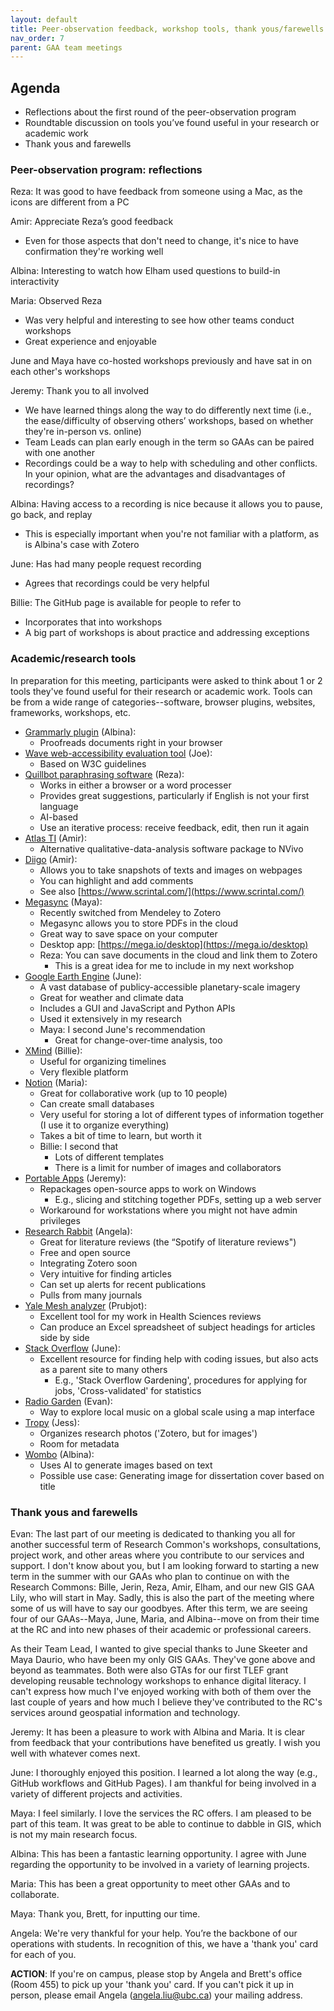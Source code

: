 ```yaml
---
layout: default
title: Peer-observation feedback, workshop tools, thank yous/farewells (11 Apr 2022)
nav_order: 7
parent: GAA team meetings
---
```

## Agenda
- Reflections about the first round of the peer-observation program
- Roundtable discussion on tools you’ve found useful in your research or academic work
- Thank yous and farewells

### Peer-observation program: reflections
Reza: It was good to have feedback from someone using a Mac, as the icons are different from a PC

Amir: Appreciate Reza’s good feedback
- Even for those aspects that don't need to change, it's nice to have confirmation they're working well

Albina: Interesting to watch how Elham used questions to build-in interactivity

Maria: Observed Reza
- Was very helpful and interesting to see how other teams conduct workshops
- Great experience and enjoyable

June and Maya have co-hosted workshops previously and have sat in on each other's workshops

Jeremy: Thank you to all involved
- We have learned things along the way to do differently next time (i.e., the ease/difficulty of observing others’ workshops, based on whether they're in-person vs. online)
- Team Leads can plan early enough in the term so GAAs can be paired with one another
- Recordings could be a way to help with scheduling and other conflicts. In your opinion, what are the advantages and disadvantages of recordings?

Albina: Having access to a recording is nice because it allows you to pause, go back, and replay
- This is especially important when you're not familiar with a platform, as is Albina's case with Zotero

June: Has had many people request recording
- Agrees that recordings could be very helpful

Billie: The GitHub page is available for people to refer to
- Incorporates that into workshops
- A big part of workshops is about practice and addressing exceptions

### Academic/research tools
In preparation for this meeting, participants were asked to think about 1 or 2 tools they've found useful for their research or academic work. Tools can be from a wide range of categories--software, browser plugins, websites, frameworks, workshops, etc.

- [Grammarly plugin](https://chrome.google.com/webstore/detail/grammarly-for-chrome/kbfnbcaeplbcioakkpcpgfkobkghlhen?hl=en) (Albina): 
    - Proofreads documents right in your browser
- [Wave web-accessibility evaluation tool](https://chrome.google.com/webstore/detail/wave-evaluation-tool/jbbplnpkjmmeebjpijfedlgcdilocofh) (Joe):
    - Based on W3C guidelines
- [Quillbot paraphrasing software](https://quillbot.com/) (Reza):
    - Works in either a browser or a word processer
    - Provides great suggestions, particularly if English is not your first language
    - AI-based
    - Use an iterative process: receive feedback, edit, then run it again
- [Atlas TI](https://atlasti.com/) (Amir): 
    - Alternative qualitative-data-analysis software package to NVivo
- [Diigo](https://chrome.google.com/webstore/detail/diigo-web-collector-captu/pnhplgjpclknigjpccbcnmicgcieojbh?hl=en) (Amir):
    - Allows you to take snapshots of texts and images on webpages
    - You can highlight and add comments
    - See also [https://www.scrintal.com/](https://www.scrintal.com/)
- [Megasync](https://mega.nz/startpage) (Maya): 
    - Recently switched from Mendeley to Zotero
    - Megasync allows you to store PDFs in the cloud
    - Great way to save space on your computer
    - Desktop app: [https://mega.io/desktop](https://mega.io/desktop)
    - Reza: You can save documents in the cloud and link them to Zotero
        - This is a great idea for me to include in my next workshop
- [Google Earth Engine](https://earthengine.google.com/) (June):
    - A vast database of publicy-accessible planetary-scale imagery
    - Great for weather and climate data
    - Includes a GUI and JavaScript and Python APIs
    - Used it extensively in my research
    - Maya: I second June's recommendation
      - Great for change-over-time analysis, too
- [XMind](https://www.xmind.net) (Billie): 
    - Useful for organizing timelines
    - Very flexible platform
- [Notion](https://www.notion.so/) (Maria): 
    - Great for collaborative work (up to 10 people)
    - Can create small databases
    - Very useful for storing a lot of different types of information together (I use it to organize everything)
    - Takes a bit of time to learn, but worth it
    - Billie: I second that
      - Lots of different templates
      - There is a limit for number of images and collaborators
- [Portable Apps](https://portableapps.com/apps) (Jeremy): 
    - Repackages open-source apps to work on Windows
      - E.g., slicing and stitching together PDFs, setting up a web server
    - Workaround for workstations where you might not have admin privileges
- [Research Rabbit](https://www.researchrabbit.ai/) (Angela): 
    - Great for literature reviews (the “Spotify of literature reviews")
    - Free and open source
    - Integrating Zotero soon
    - Very intuitive for finding articles
    - Can set up alerts for recent publications
    - Pulls from many journals
- [Yale Mesh analyzer](https://mesh.med.yale.edu/) (Prubjot): 
    - Excellent tool for my work in Health Sciences reviews
    - Can produce an Excel spreadsheet of subject headings for articles side by side
- [Stack Overflow](https://stackoverflow.com/) (June): 
    - Excellent resource for finding help with coding issues, but also acts as a parent site to many others
      - E.g., 'Stack Overflow Gardening', procedures for applying for jobs, 'Cross-validated' for statistics
- [Radio Garden](http://radio.garden/visit/sequim-wa/QaI7Xery) (Evan): 
    - Way to explore local music on a global scale using a map interface
- [Tropy](https://tropy.org/) (Jess): 
    - Organizes research photos ('Zotero, but for images')
    - Room for metadata
- [Wombo](https://www.wombo.art/) (Albina): 
    - Uses AI to generate images based on text
    - Possible use case: Generating image for dissertation cover based on title

### Thank yous and farewells
Evan: The last part of our meeting is dedicated to thanking you all for another successful term of Research Common's workshops, consultations, project work, and other areas where you contribute to our services and support. I don't know about you, but I am looking forward to starting a new term in the summer with our GAAs who plan to continue on with the Research Commons: Bille, Jerin, Reza, Amir, Elham, and our new GIS GAA Lily, who will start in May. Sadly, this is also the part of the meeting where some of us will have to say our goodbyes. After this term, we are seeing four of our GAAs--Maya, June, Maria, and Albina--move on from their time at the RC and into new phases of their academic or professional careers.

As their Team Lead, I wanted to give special thanks to June Skeeter and Maya Daurio, who have been my only GIS GAAs. They've gone above and beyond as teammates. Both were also GTAs for our first TLEF grant developing reusable technology workshops to enhance digital literacy. I can't express how much I've enjoyed working with both of them over the last couple of years and how much I believe they've contributed to the RC's services around geospatial information and technology.

Jeremy: It has been a pleasure to work with Albina and Maria. It is clear from feedback that your contributions have benefited us greatly. I wish you well with whatever comes next.

June: I thoroughly enjoyed this position. I learned a lot along the way (e.g., GitHub workflows and GitHub Pages). I am thankful for being involved in a variety of different projects and activities.

Maya: I feel similarly. I love the services the RC offers. I am pleased to be part of this team. It was great to be able to continue to dabble in GIS, which is not my main research focus.

Albina: This has been a fantastic learning opportunity. I agree with June regarding the opportunity to be involved in a variety of learning projects.

Maria: This has been a great opportunity to meet other GAAs and to collaborate.

Maya: Thank you, Brett, for inputting our time.

Angela: We're very thankful for your help. You’re the backbone of our operations with students. In recognition of this, we have a 'thank you' card for each of you.

**ACTION**: If you're on campus, please stop by Angela and Brett's office (Room 455) to pick up your 'thank you' card. If you can't pick it up in person, please email Angela (angela.liu@ubc.ca) your mailing address.
